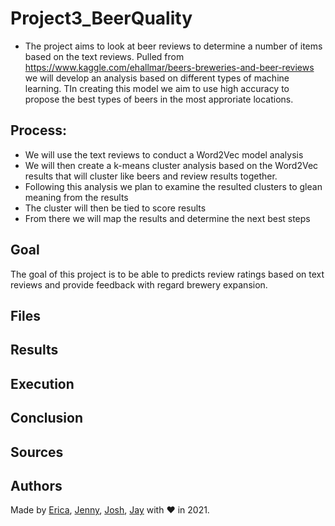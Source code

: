 # Project3_BeerQuality

 - The project aims to look at beer reviews to determine a number of items based on the text reviews. Pulled from https://www.kaggle.com/ehallmar/beers-breweries-and-beer-reviews we will develop an analysis based on different types of machine learning. TIn creating this model we aim to use high accuracy to propose the best types of beers in the most approriate locations.
 
## Process:

 - We will use the text reviews to conduct a Word2Vec model analysis
 - We will then create a k-means cluster analysis based on the Word2Vec results that will cluster like beers and review results together.
 - Following this analysis we plan to examine the resulted clusters to glean meaning from the results
 - The cluster will then  be tied to score results
 - From there we will map the results and determine the next best steps
 
 ## Goal
 
 The goal of this project is to be able to predicts review ratings based on text reviews and provide feedback with regard brewery expansion.
 
 ## Files
 
 ## Results
 
 ## Execution
 
 ## Conclusion
 
 ## Sources
 
 ## Authors

Made by [Erica](https://www.linkedin.com/in/ericafisher1), [Jenny](https://www.linkedin.com/in/jenny-kaylor-045aaba5/), [Josh](https://www.linkedin.com/in/josh-gonzalez-williams-7aa9a31b0/), [Jay](https://www.linkedin.com/in/jay-hastings-techy/) with :heart: in 2021.
 
 
